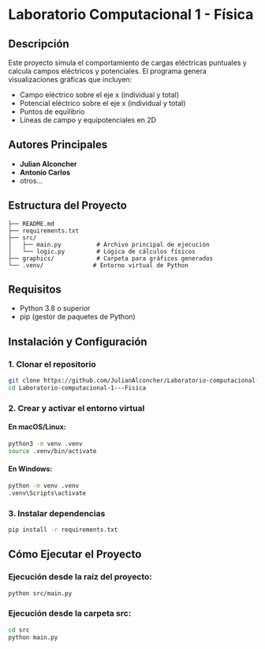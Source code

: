 # Laboratorio Computacional 1 - Física

## Descripción

Este proyecto simula el comportamiento de cargas eléctricas puntuales y calcula campos eléctricos y potenciales. El programa genera visualizaciones gráficas que incluyen:

- Campo eléctrico sobre el eje x (individual y total)
- Potencial eléctrico sobre el eje x (individual y total)
- Puntos de equilibrio
- Líneas de campo y equipotenciales en 2D

## Autores Principales
- **Julian Alconcher**
- **Antonio Carlos**
- otros...

## Estructura del Proyecto

```
├── README.md
├── requirements.txt
├── src/
│   ├── main.py          # Archivo principal de ejecución
│   └── logic.py         # Lógica de cálculos físicos
├── graphics/            # Carpeta para gráficos generados
└── .venv/              # Entorno virtual de Python
```

## Requisitos

- Python 3.8 o superior
- pip (gestor de paquetes de Python)

## Instalación y Configuración

### 1. Clonar el repositorio

```bash
git clone https://github.com/JulianAlconcher/Laboratorio-computacional-1---Fisica.git
cd Laboratorio-computacional-1---Fisica
```

### 2. Crear y activar el entorno virtual

#### En macOS/Linux:
```bash
python3 -m venv .venv
source .venv/bin/activate
```

#### En Windows:
```bash
python -m venv .venv
.venv\Scripts\activate
```

### 3. Instalar dependencias

```bash
pip install -r requirements.txt
```

## Cómo Ejecutar el Proyecto

### Ejecución desde la raíz del proyecto:

```bash
python src/main.py
```

### Ejecución desde la carpeta src:

```bash
cd src
python main.py
```
